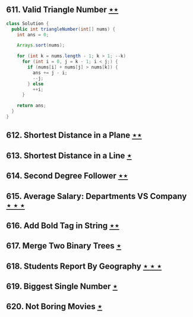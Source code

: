 ## 611. Valid Triangle Number [$\star\star$](https://leetcode.com/problems/valid-triangle-number)

```java
class Solution {
  public int triangleNumber(int[] nums) {
    int ans = 0;

    Arrays.sort(nums);

    for (int k = nums.length - 1; k > 1; --k)
      for (int i = 0, j = k - 1; i < j;) {
        if (nums[i] + nums[j] > nums[k]) {
          ans += j - i;
          --j;
        } else
          ++i;
      }

    return ans;
  }
}
```

## 612. Shortest Distance in a Plane [$\star\star$](https://leetcode.com/problems/shortest-distance-in-a-plane)

## 613. Shortest Distance in a Line [$\star$](https://leetcode.com/problems/shortest-distance-in-a-line)

## 614. Second Degree Follower [$\star\star$](https://leetcode.com/problems/second-degree-follower)

## 615. Average Salary: Departments VS Company [$\star\star\star$](https://leetcode.com/problems/average-salary-departments-vs-company)

## 616. Add Bold Tag in String [$\star\star$](https://leetcode.com/problems/add-bold-tag-in-string)

## 617. Merge Two Binary Trees [$\star$](https://leetcode.com/problems/merge-two-binary-trees)

## 618. Students Report By Geography [$\star\star\star$](https://leetcode.com/problems/students-report-by-geography)

## 619. Biggest Single Number [$\star$](https://leetcode.com/problems/biggest-single-number)

## 620. Not Boring Movies [$\star$](https://leetcode.com/problems/not-boring-movies)
